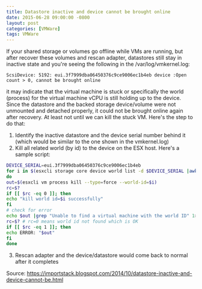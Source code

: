 ```yaml
---
title: Datastore inactive and device cannot be brought online
date: 2015-06-28 09:00:00 -0800
layout: post
categories: [VMWare]
tags: VMWare
---
```

If your shared storage or volumes go offline while VMs are running, but after recover these volumes and rescan adapter,
datastores still stay in inactive state and you're seeing the following in the /var/log/vmkernel.log:

`ScsiDevice: 5192: eui.3f7999dba06450376c9ce9006ec1b4eb device :Open count > 0, cannot be brought online`

it may indicate that the virtual machine is stuck or specifically the world (process) for the virtual machine vCPU is still holding 
up to the device. Since the datastore and the backed storage device/volume were not unmounted and detached properly, it could not be
brought online again after recovery. At least not until we can kill the stuck VM. Here's the step to do that:

1. Identify the inactive datastore and the device serial number behind it (which would be similar to the one shown in the vmkernel.log)
2. Kill all related world (by id) to the device on the ESX host. Here's a sample script:
```bash
DEVICE_SERIAL=eui.3f7999dba06450376c9ce9006ec1b4eb
for i in $(esxcli storage core device world list -d $DEVICE_SERIAL |awk {'print $2'} |tail -n +3)
do
out=$(esxcli vm process kill --type=force --world-id=$i)
rc=$?
if [[ $rc -eq 0 ]]; then
echo "kill world id=$i successfully"
fi
# check for error
echo $out |grep "Unable to find a virtual machine with the world ID" 1>/dev/null
rc=$? # rc=0 means world id not found which is OK
if [[ $rc -eq 1 ]]; then
echo ERROR: "$out"
fi
done
```

3. Rescan adapter and the device/datastore would come back to normal after it completes

Source:
 <https://importstack.blogspot.com/2014/10/datastore-inactive-and-device-cannot-be.html>